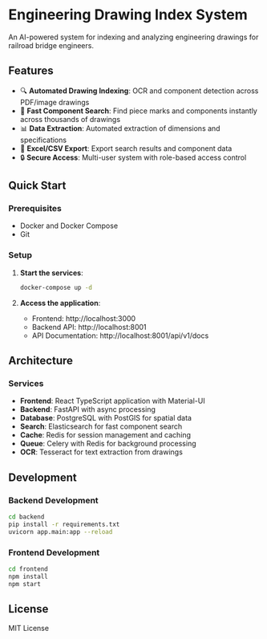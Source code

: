 # Engineering Drawing Index System

An AI-powered system for indexing and analyzing engineering drawings for railroad bridge engineers.

## Features

- 🔍 **Automated Drawing Indexing**: OCR and component detection across PDF/image drawings
- 🚀 **Fast Component Search**: Find piece marks and components instantly across thousands of drawings
- 📊 **Data Extraction**: Automated extraction of dimensions and specifications
- 📁 **Excel/CSV Export**: Export search results and component data
- 🔒 **Secure Access**: Multi-user system with role-based access control

## Quick Start

### Prerequisites

- Docker and Docker Compose
- Git

### Setup

1. **Start the services**:
   ```bash
   docker-compose up -d
   ```

2. **Access the application**:
   - Frontend: http://localhost:3000
   - Backend API: http://localhost:8001
   - API Documentation: http://localhost:8001/api/v1/docs

## Architecture

### Services

- **Frontend**: React TypeScript application with Material-UI
- **Backend**: FastAPI with async processing
- **Database**: PostgreSQL with PostGIS for spatial data
- **Search**: Elasticsearch for fast component search
- **Cache**: Redis for session management and caching
- **Queue**: Celery with Redis for background processing
- **OCR**: Tesseract for text extraction from drawings

## Development

### Backend Development

```bash
cd backend
pip install -r requirements.txt
uvicorn app.main:app --reload
```

### Frontend Development

```bash
cd frontend
npm install
npm start
```

## License

MIT License